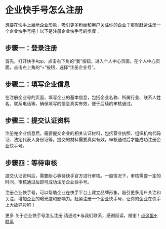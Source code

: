 # 企业快手号怎么注册

想要在快手上展示企业形象，吸引更多粉丝和用户关注你的企业？那就赶紧注册一个企业快手号吧！以下是注册企业快手号的步骤：

## 步骤一：登录注册

首先，打开快手App，点击右下角的“我”按钮，进入个人中心页面。在个人中心页面，点击右上角的“+”按钮，选择“注册企业号”。

## 步骤二：填写企业信息

在注册企业号的页面，填写企业的基本信息，包括企业名称、所属行业、联系人姓名、联系电话等。确保填写的信息真实有效，便于后续的审核通过。

## 步骤三：提交认证资料

注册完企业信息后，需要提交企业的相关认证材料，包括营业执照、组织机构代码证、法定代表人身份证等。提交的材料需要真实有效，审核通过后才能成功注册企业快手号。

## 步骤四：等待审核

提交认证资料后，需要耐心等待快手官方进行审核。一般情况下，审核需要一定的时间，审核通过后即可成功注册企业快手号。

注册企业快手号，可以帮助企业在快手平台上建立品牌形象，吸引更多用户关注和关注，增加企业的曝光度和影响力。赶紧注册一个企业快手号，让你的企业在快手上大放异彩吧！

更多 关于企业快手号怎么注册 请通过✈与我们联系，感谢阅读，谢谢！[点这里✈联系](https://gg.k02.cc)